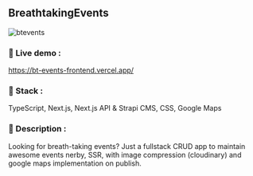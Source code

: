 ## BreathtakingEvents
![btevents](https://user-images.githubusercontent.com/79461468/155208741-fffa1041-e044-468c-878f-3cf08e969dba.png)

### :floppy_disk: Live demo  : 
https://bt-events-frontend.vercel.app/

### :bricks: Stack  : 
TypeScript, Next.js, Next.js API & Strapi CMS, CSS, Google Maps

### :bookmark_tabs: Description  : 
Looking for breath-taking events? Just a fullstack CRUD app to maintain awesome events nerby, SSR, with image compression (cloudinary) and google maps implementation on publish.
